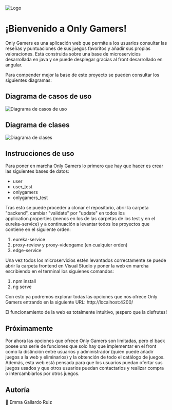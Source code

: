 ![Logo](https://github.com/EmmaGaRu/Only-Gamers/blob/main/ONLYGAMERS-02%20(1).png)

# ¡Bienvenido a Only Gamers!

Only Gamers es una aplicación web que permite a los usuarios consultar las reseñas y puntuaciones de sus juegos favoritos y añadir sus propias valoraciones. Está construida sobre una base de microservicios desarrollada en java y se puede desplegar gracias al front desarrollado en angular.

Para compender mejor la base de este proyecto se pueden consultar los siguientes diagramas:

## Diagrama de casos de uso

![Diagrama de casos de uso](https://github.com/EmmaGaRu/Only-Gamers/blob/main/diagrama%20de%20casos%20de%20uso.jpg)

## Diagrama de clases

![Diagrama de clases](https://github.com/EmmaGaRu/Only-Gamers/blob/main/diagrama%20de%20clases.jpg)

## Instrucciones de uso

Para poner en marcha Only Gamers lo primero que hay que hacer es crear las siguientes bases de datos:

* user
* user_test
* onlygamers
* onlygamers_test

Tras esto se puede proceder a clonar el repositorio, abrir la carpeta "backend", cambiar "validate" por "update" en todos los application.properties (menos en los de las carpetas de los test y en el eureka-service) y a continuación a levantar todos los proyectos que contiene en el siguiente orden:
1. eureka-service
2. proxy-review y proxy-videogame (en cualquier orden)
3. edge-service

Una vez todos los microservicios estén levantados correctamente se puede abrir la carpeta frontend en Visual Studio y poner la web en marcha escribiendo en el terminal los siguienes comandos:

1. npm install
2. ng serve

Con esto ya podremos explorar todas las opciones que nos ofrece Only Gamers entrando en la siguiente URL: http://localhost:4200/

El funcionamiento de la web es totalmente intuitivo, ¡espero que la disfrutes!

## Próximamente

Por ahora las opciones que ofrece Only Gamers son limitadas, pero el back posee una serie de funciones que solo hay que implementar en el front como la distinción entre usuarios y administrador (quien puede añadir juegos a la web y eliminarlos) y la obtención de todo el catálogo de juegos.
Además, esta web está pensada para que los usuarios puedan ofertar sus juegos usados y que otros usuarios puedan contactarlos y realizar compra o intercambiarlos por otros juegos.

## Autoría

:purple_heart: Emma Gallardo Ruiz
